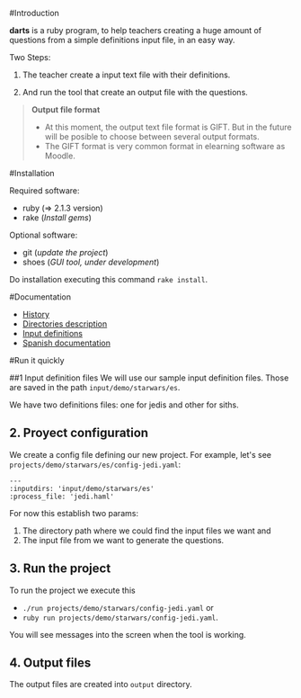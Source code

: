 #Introduction

**darts** is a ruby program, to help teachers creating a huge amount 
of questions from a simple definitions input file, in an easy way.

Two Steps:

1. The teacher create a input text file with their definitions.

2. And run the tool that create an output file with the questions.

> **Output file format**
>
> * At this moment, the output text file format is GIFT. But in the
future will be posible to choose between several output formats.
> * The GIFT format is very common format in elearning software as Moodle.

#Installation

Required software:
* ruby (=> 2.1.3 version)
* rake (*Install gems*)

Optional software:
* git (*update the project*)
* shoes (*GUI tool, under development*)

Do installation executing this command `rake install`.

#Documentation
* [History](./docs/en/history.md)
* [Directories description](./docs/en/dirtree.md)
* [Input definitions](./docs/en/inputs.md)
* [Spanish documentation](./doc/es/README.md)

#Run it quickly

##1 Input definition files
We will use our sample input definition files. Those are saved in the 
path `input/demo/starwars/es`.

We have two definitions files: one for jedis and other for siths.

## 2. Proyect configuration
We create a config file defining our new project. For example, let's 
see `projects/demo/starwars/es/config-jedi.yaml`:

```
---
:inputdirs: 'input/demo/starwars/es' 
:process_file: 'jedi.haml'
```

For now this establish two params:

1. The directory path where we could find the input files we want and
2. The input file from we want to generate the questions.

## 3. Run the project

To run the project we execute this
* `./run projects/demo/starwars/config-jedi.yaml` or 
* `ruby run projects/demo/starwars/config-jedi.yaml`.

You will see messages into the screen when the tool is working.

## 4. Output files
The output files are created into `output` directory.

